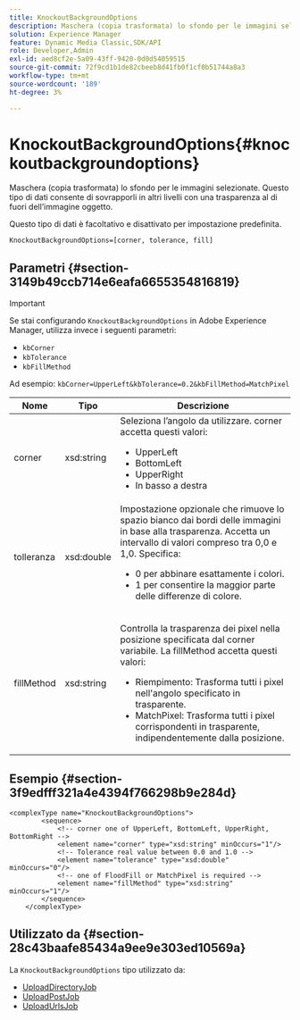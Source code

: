```yaml
---
title: KnockoutBackgroundOptions
description: Maschera (copia trasformata) lo sfondo per le immagini selezionate. Questo tipo di dati consente di sovrapporli in altri livelli con una trasparenza al di fuori dell’immagine oggetto. Un parametro facoltativo disattivato per impostazione predefinita.
solution: Experience Manager
feature: Dynamic Media Classic,SDK/API
role: Developer,Admin
exl-id: aed8cf2e-5a09-43ff-9420-0d0d54059515
source-git-commit: 72f9cd1b1de82cbeeb8d41fb0f1cf0b51744a8a3
workflow-type: tm+mt
source-wordcount: '189'
ht-degree: 3%

---
```


# KnockoutBackgroundOptions{#knockoutbackgroundoptions}

Maschera (copia trasformata) lo sfondo per le immagini selezionate. Questo tipo di dati consente di sovrapporli in altri livelli con una trasparenza al di fuori dell’immagine oggetto.

Questo tipo di dati è facoltativo e disattivato per impostazione predefinita.

`KnockoutBackgroundOptions=[corner, tolerance, fill]`

## Parametri {#section-3149b49ccb714e6eafa6655354816819}

>[!IMPORTANT]
>
>Se stai configurando `KnockoutBackgroundOptions` in Adobe Experience Manager, utilizza invece i seguenti parametri:
>* `kbCorner`
>* `kbTolerance`
>* `kbFillMethod`
>
>Ad esempio: `kbCorner=UpperLeft&kbTolerance=0.2&kbFillMethod=MatchPixel`

<table id="table_68131DE0A3C84908A43C6F7777F20973"> 
 <thead> 
  <tr> 
   <th colname="col1" class="entry"> Nome </th> 
   <th colname="col2" class="entry"> Tipo </th> 
   <th colname="col3" class="entry"> Descrizione </th> 
  </tr> 
 </thead>
 <tbody> 
  <tr> 
   <td colname="col1"> <span class="codeph"> <span class="varname"> corner</span> </span> </td> 
   <td colname="col2"> <span class="codeph"> xsd:string</span> </td> 
   <td colname="col3">Seleziona l’angolo da utilizzare. <span class="codeph"> corner</span> accetta questi valori: 
    <ul id="ul_36C2F07706764A7081010D5521BF3096">
     <li id="li_CBACE5C6AA8C48D3BEE033D3AE03AF3C"><span class="codeph"> UpperLeft</span></li>
     <li id="li_49AC53536B4B4D2CA3DD89E2A2B2E95D"><span class="codeph"> BottomLeft</span></li>
     <li id="li_7AD372FF4A9B48F0A16964EE9CB3EE88"><span class="codeph"> UpperRight</span></li>
     <li id="li_D31476DD9A8E4BDBB13A6DDA46547877"><span class="codeph"> In basso a destra</span></li>
    </ul></td> 
  </tr> 
  <tr> 
   <td colname="col1"> <span class="codeph"> <span class="varname"> tolleranza</span> </span> </td> 
   <td colname="col2"> <span class="codeph"> xsd:double</span> </td> 
   <td colname="col3">Impostazione opzionale che rimuove lo spazio bianco dai bordi delle immagini in base alla trasparenza. Accetta un intervallo di valori compreso tra 0,0 e 1,0. Specifica: 
    <ul id="ul_FE5423B857AE43FCBA7A9AEA76C754CC">
     <li id="li_01E3BD0AB8DA4C408B47CB02B269404A">0 per abbinare esattamente i colori. </li>
     <li id="li_FCE21384265D4ECE9C0D785F1BB32C3A">1 per consentire la maggior parte delle differenze di colore. </li>
    </ul></td> 
  </tr> 
  <tr> 
   <td colname="col1"> <span class="codeph"> <span class="varname"> fillMethod</span> </span> </td> 
   <td colname="col2"> <span class="codeph"> xsd:string</span> </td> 
   <td colname="col3"> <p>Controlla la trasparenza dei pixel nella posizione specificata dal <span class="codeph"><span class="varname"> corner</span></span> variabile. La <span class="codeph"> fillMethod</span> accetta questi valori: </p> 
    <ul id="ul_D95F3B613D344BB89487ED09D83F9217"> 
     <li id="li_3D7B7CA1B9094D16A98E0BA3D962E97F"> <span class="codeph"> Riempimento</span>: Trasforma tutti i pixel nell'angolo specificato in trasparente. </li> 
     <li id="li_F97343C3DA7644BCBD1748AD8F9DCE2E"> <span class="codeph"> MatchPixel</span>: Trasforma tutti i pixel corrispondenti in trasparente, indipendentemente dalla posizione. </li> 
    </ul> </td> 
  </tr> 
 </tbody> 
</table>

## Esempio {#section-3f9edfff321a4e4394f766298b9e284d}

```
<complexType name="KnockoutBackgroundOptions">
        <sequence>
            <!-- corner one of UpperLeft, BottomLeft, UpperRight, BottomRight -->
            <element name="corner" type="xsd:string" minOccurs="1"/>
            <!-- Tolerance real value between 0.0 and 1.0 -->
            <element name="tolerance" type="xsd:double" minOccurs="0"/>
            <!-- one of FloodFill or MatchPixel is required -->
            <element name="fillMethod" type="xsd:string" minOccurs="1"/>
        </sequence>
    </complexType>
```

## Utilizzato da {#section-28c43baafe85434a9ee9e303ed10569a}

La `KnockoutBackgroundOptions` tipo utilizzato da:

* [UploadDirectoryJob](../../types/c-data-types/r-upload-directory-job.md#reference-e707ebf53b074c49ad983d1886e0bbb6)
* [UploadPostJob](../../types/c-data-types/r-upload-post-job.md#reference-bca2339b593f4637a687c33937215ef4)
* [UploadUrlsJob](../../types/c-data-types/r-upload-urls-job.md#reference-8e9bc895268c4321b233dbeadc990398)
